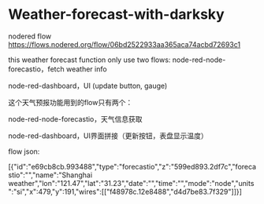 # Weather-forecast-with-darksky
nodered flow
https://flows.nodered.org/flow/06bd2522933aa365aca74acbd72693c1

this weather forecast function only use two flows: node-red-node-forecastio，fetch weather info

node-red-dashboard，UI (update button, gauge)

这个天气预报功能用到的flow只有两个：

node-red-node-forecastio，天气信息获取

node-red-dashboard，UI界面拼接（更新按钮，表盘显示温度）


flow json:

[{"id":"e69cb8cb.993488","type":"forecastio","z":"599ed893.2df7c","forecastio":"","name":"Shanghai weather","lon":"121.47","lat":"31.23","date":"","time":"","mode":"node","units":"si","x":479,"y":191,"wires":[["f48978c.12e8488","d4d7be83.7f329"]]}]
